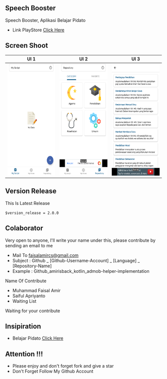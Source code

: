 ## Speech Booster
Speech Booster, Aplikasi Belajar Pidato
- Link PlayStore [Click Here](https://play.google.com/store/apps/details?id=com.frogobox.speechbooster)

## Screen Shoot

| UI 1 | UI 2 | UI 3 |
|:----:|:----:|:----:|
|<span align="center"><img width="200px" height="360px" src="docs/image/ss_1.png"></span> | <span align="center"><img width="200px" height="360px" src="docs/image/ss_2.png"></span> | <span align="center"><img width="200px" height="360px" src="docs/image/ss_3.png"></span> |

## Version Release
This Is Latest Release

    $version_release = 2.0.0

## Colaborator
Very open to anyone, I'll write your name under this, please contribute by sending an email to me

- Mail To faisalamircs@gmail.com
- Subject : Github _ [Github-Username-Account] _ [Language] _ [Repository-Name]
- Example : Github_amirisback_kotlin_admob-helper-implementation

Name Of Contribute
- Muhammad Faisal Amir
- Saiful Apriyanto
- Waiting List

Waiting for your contribute

## Insipiration
- Belajar Pidato [Click Here](https://play.google.com/store/apps/details?id=org.d3ifcool.belajarpidato)

## Attention !!!
- Please enjoy and don't forget fork and give a star
- Don't Forget Follow My Github Account
